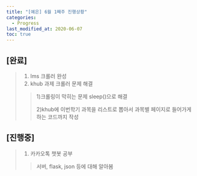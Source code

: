```yaml
---
title: "[예은] 6월 1째주 진행상황"
categories:
  - Progress
last_modified_at: 2020-06-07
toc: true
---
```


## [완료]

> 1. lms 크롤러 완성
> 2. khub 과제 크롤러 문제 해결
>> 1)크롤링이 막히는 문제 sleep()으로 해결
>>
>> 2)khub에 이번학기 과목을 리스트로 뽑아서 과목별 페이지로 들어가게 하는 코드까지 작성

## [진행중]

> 1. 카카오톡 챗봇 공부
>> 서버, flask, json 등에 대해 알아봄
